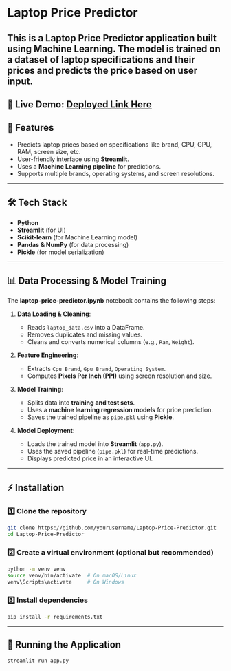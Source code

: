 # Laptop Price Predictor

This is a **Laptop Price Predictor** application built using **Machine Learning**. The model is trained on a dataset of laptop specifications and their prices and predicts the price based on user input.
---
🚀 **Live Demo:** [Deployed Link Here](https://laptop-predict-price-972b96849081.herokuapp.com/)
---

## 🚀 Features
- Predicts laptop prices based on specifications like brand, CPU, GPU, RAM, screen size, etc.
- User-friendly interface using **Streamlit**.
- Uses a **Machine Learning pipeline** for predictions.
- Supports multiple brands, operating systems, and screen resolutions.

---

## 🛠️ Tech Stack
- **Python**
- **Streamlit** (for UI)
- **Scikit-learn** (for Machine Learning model)
- **Pandas & NumPy** (for data processing)
- **Pickle** (for model serialization)

---

## 📊 Data Processing & Model Training
The **laptop-price-predictor.ipynb** notebook contains the following steps:

1. **Data Loading & Cleaning**:
   - Reads `laptop_data.csv` into a DataFrame.
   - Removes duplicates and missing values.
   - Cleans and converts numerical columns (e.g., `Ram`, `Weight`).

2. **Feature Engineering**:
   - Extracts `Cpu Brand`, `Gpu Brand`, `Operating System`.
   - Computes **Pixels Per Inch (PPI)** using screen resolution and size.

3. **Model Training**:
   - Splits data into **training and test sets**.
   - Uses a **machine learning regression models** for price prediction.
   - Saves the trained pipeline as `pipe.pkl` using **Pickle**.

4. **Model Deployment**:
   - Loads the trained model into **Streamlit** (`app.py`).
   - Uses the saved pipeline (`pipe.pkl`) for real-time predictions.
   - Displays predicted price in an interactive UI.

---

## ⚡ Installation

### 1️⃣ Clone the repository
```bash
git clone https://github.com/yourusername/Laptop-Price-Predictor.git
cd Laptop-Price-Predictor
```

### 2️⃣ Create a virtual environment (optional but recommended)
```bash
python -m venv venv
source venv/bin/activate  # On macOS/Linux
venv\Scripts\activate     # On Windows
```

### 3️⃣ Install dependencies
```bash
pip install -r requirements.txt
```

---

## 🏃 Running the Application
```bash
streamlit run app.py
```
